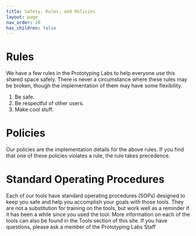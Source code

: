 ```yaml
---
title: Safety, Rules, and Policies
layout: page
nav_order: 10
has_children: false
---
```


# Rules
We have a few rules in the Prototyping Labs to help everyone use this shared space safely. There is never a circumstance where these rules may be broken, though the implementation of them may have some flexibility.
1. Be safe.
2. Be respectful of other users.
3. Make cool stuff.

# Policies
Our policies are the implementation details for the above rules. If you find that one of these policies violates a rule, the rule takes precedence.


# Standard Operating Procedures
Each of our tools have standard operating procedures (SOPs) designed to keep you safe and help you accomplish your goals with those tools. They are not a substitution for training on the tools, but work well as a reminder if it has been a while since you used the tool. More information on each of the tools can also be found in the Tools section of this site. If you have questions, please ask a member of the Prototyping Labs Staff
